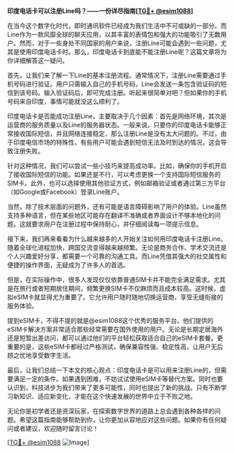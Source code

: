**印度电话卡可以注册Line吗？——一份详尽指南[[TG💪+ @esim1088](https://t.me/s/esim1088)]**

在当今这个数字化时代，即时通讯软件已经成为我们生活中不可或缺的一部分。而Line作为一款风靡全球的聊天应用，以其丰富的表情包和强大的功能吸引了无数用户。然而，对于一些身处不同国家的用户来说，注册Line可能会遇到一些问题，尤其是使用印度电话卡时。那么，印度电话卡到底能不能注册Line呢？这篇文章将为你详细解答这一疑问。

首先，让我们来了解一下Line的基本注册流程。通常情况下，注册Line需要通过手机号码进行验证。用户只需输入自己的手机号码，Line会发送一条包含验证码的短信到该号码。输入验证码后，即可完成注册。听起来很简单对吧？但如果你的手机号码来自印度，事情可能就没这么顺利了。

印度电话卡是否能成功注册Line，主要取决于几个因素：首先是网络环境，其次是运营商的服务质量以及Line的服务器状态。一般来说，只要你的印度电话卡能够正常接收国际短信，并且网络连接稳定，那么注册Line是没有太大问题的。不过，由于印度电信市场的特殊性，有些用户可能会遇到短信无法及时到达的情况，这会导致注册失败。

针对这种情况，我们可以尝试一些小技巧来提高成功率。比如，确保你的手机开启了接收国际短信的功能。如果还是不行，可以考虑更换一个支持国际短信服务的SIM卡。此外，也可以选择使用其他验证方式，例如邮箱验证或者通过第三方平台（如Google或Facebook）登录Line账户。

当然，除了技术层面的问题外，还有可能是语言障碍影响了用户的体验。Line虽然支持多种语言，但在某些地区可能存在翻译不准确或者界面设计不够本地化的问题。这就要求用户在注册过程中保持耐心，并仔细阅读每一项提示信息。

接下来，我们再来看看为什么越来越多的人开始关注如何用印度电话卡注册Line。随着全球化进程加快，跨国交流变得越来越频繁。无论是商务合作、学术交流还是个人兴趣爱好分享，都需要一个可靠的沟通工具。而Line凭借其强大的社交属性和便捷的操作界面，无疑成为了许多人的首选。

但是，在实际操作中，很多人发现仅仅依靠普通SIM卡并不能完全满足需求。尤其是在旅行或者短期居住期间，频繁更换SIM卡不仅麻烦而且成本较高。这时候，虚拟eSIM卡就显得尤为重要了。它允许用户随时随地切换运营商，享受无缝衔接的服务体验。

提到eSIM卡，不得不提的就是@esim1088这个优秀的服务平台。他们提供的eSIM卡解决方案非常适合那些经常需要在国外使用的用户。无论是长期定居海外还是短暂出差访问，都可以通过他们的平台轻松获取适合自己的eSIM卡套餐。更重要的是，这些eSIM卡都经过严格测试，确保兼容性强、稳定性高，让用户无后顾之忧地享受数字生活。

最后，让我们总结一下本文的核心观点：印度电话卡是可以用来注册Line的，但需要满足一定的条件。如果遇到困难，不妨试试使用eSIM卡等替代方案。同时也要认识到，科技进步为我们带来了更多可能性，同时也提出了新的挑战。只有不断学习新知识、适应新变化，才能在这个快速发展的世界中立于不败之地。

无论你是初学者还是资深玩家，在探索数字世界的道路上总会遇到各种各样的问题。希望这篇指南能够帮助到你，让你更加从容地应对这些问题。如果你有任何疑问或者建议，欢迎随时留言讨论！

[[TG💪+ @esim1088](https://t.me/s/esim1088) ![Image](https://i.postimg.cc/4NQfJmqS/Snipaste-2025-05-13-00-14-12.png)]